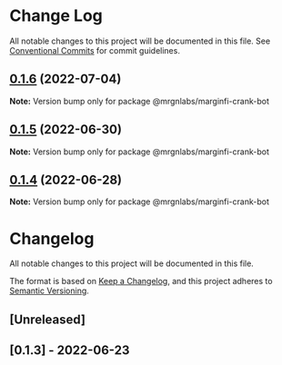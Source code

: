 # Change Log

All notable changes to this project will be documented in this file.
See [Conventional Commits](https://conventionalcommits.org) for commit guidelines.

## [0.1.6](https://github.com/mrgnlabs/marginfi-sdk/compare/@mrgnlabs/marginfi-crank-bot@0.1.5...@mrgnlabs/marginfi-crank-bot@0.1.6) (2022-07-04)

**Note:** Version bump only for package @mrgnlabs/marginfi-crank-bot





## [0.1.5](https://github.com/mrgnlabs/marginfi-sdk/compare/@mrgnlabs/marginfi-crank-bot@0.1.4...@mrgnlabs/marginfi-crank-bot@0.1.5) (2022-06-30)

**Note:** Version bump only for package @mrgnlabs/marginfi-crank-bot





## [0.1.4](https://github.com/mrgnlabs/marginfi-sdk/compare/@mrgnlabs/marginfi-crank-bot@0.1.3...@mrgnlabs/marginfi-crank-bot@0.1.4) (2022-06-28)

**Note:** Version bump only for package @mrgnlabs/marginfi-crank-bot





# Changelog

All notable changes to this project will be documented in this file.

The format is based on [Keep a Changelog](https://keepachangelog.com/en/1.0.0/),
and this project adheres to [Semantic Versioning](https://semver.org/spec/v2.0.0.html).

## [Unreleased]

## [0.1.3] - 2022-06-23
